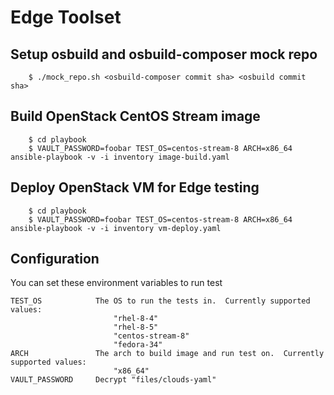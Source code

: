 # Edge Toolset

## Setup osbuild and osbuild-composer mock repo

        $ ./mock_repo.sh <osbuild-composer commit sha> <osbuild commit sha>

## Build OpenStack CentOS Stream image

        $ cd playbook
        $ VAULT_PASSWORD=foobar TEST_OS=centos-stream-8 ARCH=x86_64 ansible-playbook -v -i inventory image-build.yaml

## Deploy OpenStack VM for Edge testing

        $ cd playbook
        $ VAULT_PASSWORD=foobar TEST_OS=centos-stream-8 ARCH=x86_64 ansible-playbook -v -i inventory vm-deploy.yaml

## Configuration

You can set these environment variables to run test

    TEST_OS            The OS to run the tests in.  Currently supported values:
                           "rhel-8-4"
                           "rhel-8-5"
                           "centos-stream-8"
                           "fedora-34"
    ARCH               The arch to build image and run test on.  Currently supported values:
                           "x86_64"
    VAULT_PASSWORD     Decrypt "files/clouds-yaml"
